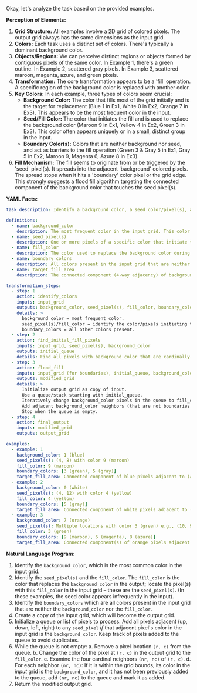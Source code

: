 Okay, let's analyze the task based on the provided examples.

**Perception of Elements:**

1.  **Grid Structure:** All examples involve a 2D grid of colored pixels. The output grid always has the same dimensions as the input grid.
2.  **Colors:** Each task uses a distinct set of colors. There's typically a dominant background color.
3.  **Objects/Regions:** We can perceive distinct regions or objects formed by contiguous pixels of the same color. In Example 1, there's a green outline. In Example 2, scattered gray pixels. In Example 3, scattered maroon, magenta, azure, and green pixels.
4.  **Transformation:** The core transformation appears to be a 'fill' operation. A specific region of the background color is replaced with another color.
5.  **Key Colors:** In each example, three types of colors seem crucial:
    *   **Background Color:** The color that fills most of the grid initially and is the target for replacement (Blue 1 in Ex1, White 0 in Ex2, Orange 7 in Ex3). This appears to be the most frequent color in the input.
    *   **Seed/Fill Color:** The color that initiates the fill and is used to replace the background color (Maroon 9 in Ex1, Yellow 4 in Ex2, Green 3 in Ex3). This color often appears uniquely or in a small, distinct group in the input.
    *   **Boundary Color(s):** Colors that are neither background nor seed, and act as barriers to the fill operation (Green 3 & Gray 5 in Ex1, Gray 5 in Ex2, Maroon 9, Magenta 6, Azure 8 in Ex3).
6.  **Fill Mechanism:** The fill seems to originate from or be triggered by the 'seed' pixel(s). It spreads into the adjacent 'background' colored pixels. The spread stops when it hits a 'boundary' color pixel or the grid edge. This strongly suggests a flood fill algorithm targeting the connected component of the background color that touches the seed pixel(s).

**YAML Facts:**


```yaml
task_description: Identify a background color, a seed color/pixel(s), and boundary colors, then flood fill the connected area of the background color adjacent to the seed(s) with the seed color.

definitions:
  - name: background_color
    description: The most frequent color in the input grid. This color is targeted for replacement.
  - name: seed_pixel(s)
    description: One or more pixels of a specific color that initiate the fill. Often a color appearing infrequently or uniquely in the input.
  - name: fill_color
    description: The color used to replace the background color during the fill. This is the same color as the seed_pixel(s).
  - name: boundary_colors
    description: All colors present in the input grid that are neither the background_color nor the fill_color. These colors block the flood fill.
  - name: target_fill_area
    description: The connected component (4-way adjacency) of background_color pixels that are adjacent to any seed_pixel.

transformation_steps:
  - step: 1
    action: identify_colors
    inputs: input_grid
    outputs: background_color, seed_pixel(s), fill_color, boundary_colors
    details: >
      background_color = most frequent color.
      seed_pixel(s)/fill_color = identify the color/pixels initiating the fill based on input/output comparison (often infrequent color becoming fill color).
      boundary_colors = all other colors present.
  - step: 2
    action: find_initial_fill_pixels
    inputs: input_grid, seed_pixel(s), background_color
    outputs: initial_queue
    details: Find all pixels with background_color that are cardinally adjacent to any seed_pixel.
  - step: 3
    action: flood_fill
    inputs: input_grid (for boundaries), initial_queue, background_color, fill_color, boundary_colors
    outputs: modified_grid
    details: >
      Initialize output grid as copy of input.
      Use a queue/stack starting with initial_queue.
      Iteratively change background_color pixels in the queue to fill_color in the output grid.
      Add adjacent background_color neighbors (that are not boundaries and not already visited/queued) to the queue.
      Stop when the queue is empty.
  - step: 4
    action: final_output
    inputs: modified_grid
    outputs: output_grid

examples:
  - example: 1
    background_color: 1 (blue)
    seed_pixel(s): (4, 8) with color 9 (maroon)
    fill_color: 9 (maroon)
    boundary_colors: [3 (green), 5 (gray)]
    target_fill_area: Connected component of blue pixels adjacent to (4, 8), bounded by green/gray.
  - example: 2
    background_color: 0 (white)
    seed_pixel(s): (4, 12) with color 4 (yellow)
    fill_color: 4 (yellow)
    boundary_colors: [5 (gray)]
    target_fill_area: Connected component of white pixels adjacent to (4, 12), bounded by gray.
  - example: 3
    background_color: 7 (orange)
    seed_pixel(s): Multiple locations with color 3 (green) e.g., (10, 9), (11, 7), (11, 8), (11, 9), (12, 7), (12, 8).
    fill_color: 3 (green)
    boundary_colors: [9 (maroon), 6 (magenta), 8 (azure)]
    target_fill_area: Connected component(s) of orange pixels adjacent to any initial green pixel, bounded by maroon/magenta/azure.

```


**Natural Language Program:**

1.  Identify the `background_color`, which is the most common color in the input grid.
2.  Identify the `seed_pixel(s)` and the `fill_color`. The `fill_color` is the color that replaces the `background_color` in the output; locate the pixel(s) with this `fill_color` in the input grid – these are the `seed_pixel(s)`. (In these examples, the seed color appears infrequently in the input).
3.  Identify the `boundary_colors` which are all colors present in the input grid that are neither the `background_color` nor the `fill_color`.
4.  Create a copy of the input grid, which will become the output grid.
5.  Initialize a queue or list of pixels to process. Add all pixels adjacent (up, down, left, right) to any `seed_pixel` *if* that adjacent pixel's color in the input grid is the `background_color`. Keep track of pixels added to the queue to avoid duplicates.
6.  While the queue is not empty:
    a.  Remove a pixel location `(r, c)` from the queue.
    b.  Change the color of the pixel at `(r, c)` in the output grid to the `fill_color`.
    c.  Examine the four cardinal neighbors `(nr, nc)` of `(r, c)`.
    d.  For each neighbor `(nr, nc)`: If it is within the grid bounds, its color in the *input* grid is the `background_color`, and it has not been previously added to the queue, add `(nr, nc)` to the queue and mark it as added.
7.  Return the modified output grid.